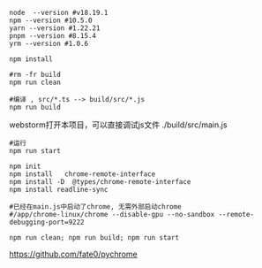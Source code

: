 ```shell
node  --version #v18.19.1
npm --version #10.5.0
yarn --version #1.22.21
pnpm --version #8.15.4
yrm --version #1.0.6
```

```shell
npm install

#rm -fr build
npm run clean

#编译 , src/*.ts --> build/src/*.js
npm run build  

```
webstorm打开本项目，可以直接调试js文件 ./build/src/main.js

```shell
#运行
npm run start

```

```shell
npm init
npm install   chrome-remote-interface
npm install -D  @types/chrome-remote-interface
npm install readline-sync

#已经在main.js中启动了chrome, 无需外部启动chrome
#/app/chrome-linux/chrome --disable-gpu --no-sandbox --remote-debugging-port=9222

npm run clean; npm run build; npm run start

```


https://github.com/fate0/pychrome
